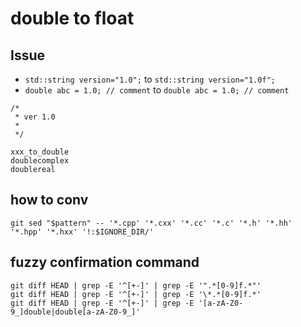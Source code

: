 # double to float

## Issue
* `std::string version="1.0";` to `std::string version="1.0f";`
* `double abc = 1.0; // comment` to `double abc = 1.0; // comment`
```
/*
 * ver 1.0
 *
 */
```
```
xxx_to_double
doublecomplex
doublereal
```

## how to conv
```
git sed "$pattern" -- '*.cpp' '*.cxx' '*.cc' '*.c' '*.h' '*.hh' '*.hpp' '*.hxx' '!:$IGNORE_DIR/'
```

## fuzzy confirmation command
```
git diff HEAD | grep -E '^[+-]' | grep -E '".*[0-9]f.*"'
git diff HEAD | grep -E '^[+-]' | grep -E '\*.*[0-9]f.*'
git diff HEAD | grep -E '^[+-]' | grep -E '[a-zA-Z0-9_]double|double[a-zA-Z0-9_]'
```
